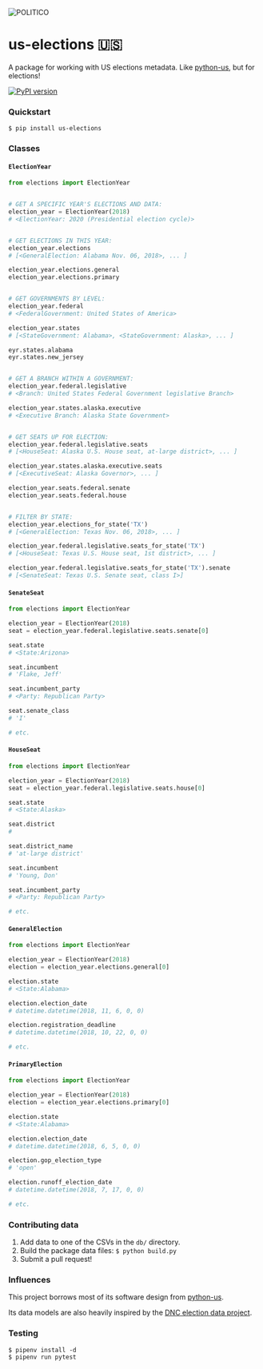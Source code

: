 ![POLITICO](https://www.politico.com/interactives/cdn/images/badge.svg)

# us-elections 🇺🇸

A package for working with US elections metadata. Like [python-us](https://github.com/unitedstates/python-us), but for elections!

[![PyPI version](https://badge.fury.io/py/us-elections.svg)](https://badge.fury.io/py/us-elections)


### Quickstart

```
$ pip install us-elections
```


### Classes

#### `ElectionYear`

```python
from elections import ElectionYear


# GET A SPECIFIC YEAR'S ELECTIONS AND DATA:
election_year = ElectionYear(2018)
# <ElectionYear: 2020 (Presidential election cycle)>


# GET ELECTIONS IN THIS YEAR:
election_year.elections
# [<GeneralElection: Alabama Nov. 06, 2018>, ... ]

election_year.elections.general
election_year.elections.primary


# GET GOVERNMENTS BY LEVEL:
election_year.federal
# <FederalGovernment: United States of America>

election_year.states
# [<StateGovernment: Alabama>, <StateGovernment: Alaska>, ... ]

eyr.states.alabama
eyr.states.new_jersey


# GET A BRANCH WITHIN A GOVERNMENT:
election_year.federal.legislative
# <Branch: United States Federal Government legislative Branch>

election_year.states.alaska.executive
# <Executive Branch: Alaska State Government>


# GET SEATS UP FOR ELECTION:
election_year.federal.legislative.seats
# [<HouseSeat: Alaska U.S. House seat, at-large district>, ... ]

election_year.states.alaska.executive.seats
# [<ExecutiveSeat: Alaska Governor>, ... ]

election_year.seats.federal.senate
election_year.seats.federal.house


# FILTER BY STATE:
election_year.elections_for_state('TX')
# [<GeneralElection: Texas Nov. 06, 2018>, ... ]

election_year.federal.legislative.seats_for_state('TX')
# [<HouseSeat: Texas U.S. House seat, 1st district>, ... ]

election_year.federal.legislative.seats_for_state('TX').senate
# [<SenateSeat: Texas U.S. Senate seat, class I>]
```


#### `SenateSeat`

```python
from elections import ElectionYear

election_year = ElectionYear(2018)
seat = election_year.federal.legislative.seats.senate[0]

seat.state
# <State:Arizona>

seat.incumbent
# 'Flake, Jeff'

seat.incumbent_party
# <Party: Republican Party>

seat.senate_class
# 'I'

# etc.
```


#### `HouseSeat`

```python
from elections import ElectionYear

election_year = ElectionYear(2018)
seat = election_year.federal.legislative.seats.house[0]

seat.state
# <State:Alaska>

seat.district
#

seat.district_name
# 'at-large district'

seat.incumbent
# 'Young, Don'

seat.incumbent_party
# <Party: Republican Party>

# etc.
```


#### `GeneralElection`

```python
from elections import ElectionYear

election_year = ElectionYear(2018)
election = election_year.elections.general[0]

election.state
# <State:Alabama>

election.election_date
# datetime.datetime(2018, 11, 6, 0, 0)

election.registration_deadline
# datetime.datetime(2018, 10, 22, 0, 0)

# etc.
```


#### `PrimaryElection`

```python
from elections import ElectionYear

election_year = ElectionYear(2018)
election = election_year.elections.primary[0]

election.state
# <State:Alabama>

election.election_date
# datetime.datetime(2018, 6, 5, 0, 0)

election.gop_election_type
# 'open'

election.runoff_election_date
# datetime.datetime(2018, 7, 17, 0, 0)

# etc.
```


### Contributing data

1. Add data to one of the CSVs in the `db/` directory.
2. Build the package data files: `$ python build.py`
3. Submit a pull request!


### Influences

This project borrows most of its software design from [python-us](https://github.com/unitedstates/python-us).

Its data models are also heavily inspired by the [DNC election data project](https://github.com/democrats/data).


### Testing

```
$ pipenv install -d
$ pipenv run pytest
```
